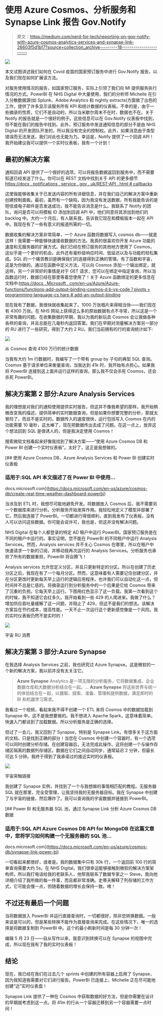 # 使用 Azure Cosmos、分析服务和 Synapse Link 报告 Gov.Notify

> 原文：<https://medium.com/nerd-for-tech/reporting-on-gov-notify-with-azure-cosmos-analytics-services-and-synapse-link-26603f5d1bf7?source=collection_archive---------18----------------------->

![](img/da1647dd83b8b7d6c586a8e6c84f803d.png)

本文试图讲述我们如何在 Covid 疫苗的国家预订服务中进行 Gov.Notify 报告，以及我们现在如何扩展该方法。

对服务使用情况的报告，如国家预订服务，实际上引领了我们向 MI 提供服务执行情况的方式。PowerBI 在 NHS Digital 中大量使用，我们的分析师 Michelle 在引入分散数据源(如 Splunk、Adobe Analytics 和 nightly extracts)方面做了出色的工作，提供了许多显示该服务所有 KPI 和统计数据的仪表板。不幸的是，由于一些摘录的性质，它们不是自动的，所以当米歇尔周末不在时，数据也不在。关于 Notify 的报告就是一个很好的例子。这些信息可以在 Gov.Notify 仪表板中找到，但不能在我们的报告中找到。此外，预订服务中发送通知信息的部分不是由 NHS Digital 的开发团队开发的，所以我没有完全的控制权。此外，如果消息由于类型错误而无法发送，我们对此也无能为力。幸运是，Notify 提供了一个回调 API！我开始建议我可以提供一个实时仪表板，我有一个计划！

## 最初的解决方案

通知回调 API 提供了一个很好的选项，可以将报告数据返回到服务中，而不需要知道已经发送了什么。你可以在 REST 文档中找到关于 API 的更多细节[https://docs . notifications . service . gov . uk/REST-API . html # callbacks](https://docs.notifications.service.gov.uk/rest-api.html#callbacks)

这使我能够收集关于已发送内容的所有详细信息，并在我们自己的解决方案中重新创建控制面板。最初，虽然有一个缺陷，因为我没有发送数据，所有我能告诉的是短信或电子邮件是否发送成功，我不能告诉消息是什么。我联系了 Notify 的团队，询问是否可以将模板 ID 添加到回调 API 中，他们同意将其添加到他们的 backlog 中。大约一个月后，有人联系我，告诉我它现在和模板版本一起在 API 中。我现在有了一些有意义的报道所需的一切。

数据收集的解决方案非常简单，一个 Azure 函数将数据写入 cosmos db——就是这样！我需要一种能够快速接收数据的方法。我真的很喜欢你开发 Azure 功能的速度和无服务器的扩展方式。我们已经在预订服务的其他地方使用了 Cosmos，这似乎是一个更好的机会。此外还有毫秒级响应时间、低延迟以及与功能的轻松集成。SQL 的一个痛苦教训是确保我们的连接得到正确的管理。有了函数和宇宙，这是为你做的。通过在函数中定义方法，可以向 Cosmos 添加一个输出绑定，就这样。另一个非常好的事情是对于 GET 请求，您可以在绑定中指定查询，所以当函数运行时，数据已经在那里等着您使用了！关于 Azure 函数绑定的更多信息在文档中:[https://docs . Microsoft . com/en-us/Azure/Azure-functions/functions-add-output-binding-cosmos-d b-vs-code？pivots = programming-language-cs harp # add-an-output-binding](https://docs.microsoft.com/en-us/azure/azure-functions/functions-add-output-binding-cosmos-db-vs-code?pivots=programming-language-csharp#add-an-output-binding)

现在我有了数据，我很快就收集起来了。1000 万张唱片来得相当快——我们现在有 4300 万张。在 NHS 网站上获得这么多的原始数据有点不寻常，所以这是一个非常有趣的问题。在收集数据的早期，我以为我的新玩具 Cosmos 会让我做各种各样的查询，并且总能在几毫秒内返回答案。我们在早期对测量解决方案另一部分的 RU 进行了一些研究，得到了大约 2 RU。我们当前拥有的行的查询统计如下:

![](img/05c708baba7b0c5009f9b6eaa50cb174.png)

从 Cosmos 查询 4100 万行的统计数据

当我有大约 1m 行数据时，我编写了一个带有 group by 子句的典型 SQL 查询。Cosmos 基于请求单位来衡量查询，当我达到 41k 时，我开始有点担心。如果我将 PowerBI 连接到这上面并运行这样的查询，那么我不仅会杀死 Cosmos，还会杀死 PowerBI。

## 解决方案第 2 部分:Azure Analysis Services

我的理想是对我们的通知使用提供实时报告，但这并不像我希望的那样。我开始稍微改变我的描述，提供简单的实时数据查询，但是如果你想要完整的分析，那就太冒险了，而且不是实时的。数据传入的速度很快，运行包括写入 Cosmos 在内的功能需要 10 毫秒，这太棒了，现在把数据传出去成了问题。在这一点上，放弃这个想法回到 SQL 是很诱人的，但是我决定使用 Cosmos！

搜索微软文档看起来好像我找到了解决方案——“使用 Azure Cosmos DB 和 Power BI 创建一个实时仪表板”。太好了，这正是我想做的。

[](https://docs.microsoft.com/en-us/azure/cosmos-db/create-real-time-weather-dashboard-powerbi) [## 使用 Azure Cosmos DB、Azure Analysis Services 和 Power BI 创建实时仪表板

### 适用于:SQL API 本文描述了在 Power BI 中使用…

docs.microsoft.com](https://docs.microsoft.com/en-us/azure/cosmos-db/create-real-time-weather-dashboard-powerbi) 

当涉及到 ETL 时，我想尽可能地避免开发。将数据放入 Cosmos 后，我不需要另一个数据库来进行分析。分析服务开始发挥作用。我轻松地定义了模型并部署了它。然后我连接了 PowerBI。一切都进行得很顺利，直到我发布了仪表板，没有人可以访问这些数据。你可能会说许可，我也是，但这并没有解决问题。

NHS Digital 在每个人都登录的特定 AD 租户中运行 PowerBI。国家预订服务是在不同的租户中运行的。事实证明，您不能在 PowerBI 的不同租户中运行 Analysis Services。然而，Analysis services 并不关心 Cosmos 在哪里，所以在租户中快速请求一个新的订阅，并移动我再次运行的 Analysis Services。分析服务也承担了所有的数据重担，PowerBI 将会腾飞！

Analysis services 允许您定义分区，并且只更新特定的分区。所以在创建了历史分区之后，我现在有了一个每月分区。然而，这意味着有人需要记住创建分区，并在分区更改时更新每天早上运行的逻辑应用程序。也许我们可以自动化这一点，但时间并不总是仁慈的。将摘录运行到分析服务中的一个后果是它给 Cosmos 带来了沉重的负担。它每天早上运行。下图用红色显示了这一负载。我第一次看到这个的时候，我不知道它会红多久。我开始看到一些 429 的人爬进来。我做了什么？增加供应吞吐量缓解了这一问题，并阻止了 429，但这不是我们的想法。该解决方案旨在节约成本，提高性能。一天不止一次运行这个更新感觉像是一个风险。我的实时仪表板仍然不是实时的！

![](img/08b035d7b51e48c45005befc0ea76815.png)

宇宙 RU 消费

## 解决方案第 3 部分:Azure Synapse

在我选择 Analysis Services 之前，我也研究过 Azure Synapse。这是微软的一个新的解决方案，我以前并没有太关注它。

> **Azure Synapse** Analytics 是一项无限的分析服务，它将数据集成、企业数据仓库和大数据分析结合在一起。… **Azure Synapse** 将这些世界与统一的体验结合在一起，以摄取、探索、准备、管理和提供数据，满足即时的 BI 和机器学习需求。

我看过一个视频，看起来我不得不创建一个 ETL 来将 Cosmos 中的数据加载到 Synapse 中，这不是我想要做的。我不想进入 Apache Spark，这意味着简单。快速入门都谈到了加载数据。所以分析服务是正确的选择。

但过了一会儿，我又回到了 Synapse，特别是 Synapse Link。有很多关于这方面的文档，只是找到正确的部分！当您在 Cosmos 中创建一个容器时，有一个选项可以同时创建分析存储。在创建容器后，无法完成此操作。这将创建一个与操作存储区隔离的数据列存储区。数据在它们之间自动同步，通常延迟 2 分钟，但最长可达 5 分钟。我终于得到了我承诺过的接近实时的仪表板。

![](img/ecacd139689c04b8779c389dca4a4691.png)

宇宙突触链接

我创建了 Synapse 实例，并找到了一个与我想做的事情相匹配的教程。无服务器 SQL 就在那里，完全受管理，让我坚持我的无服务器目标。我在 Synapse 中创建了与宇宙的链接，然后爆炸了。我可以查询我的宇宙数据并链接到 PowerBI。

[](https://docs.microsoft.com/en-us/azure/cosmos-db/synapse-link-power-bi) [## Power BI 和无服务器 SQL 池，通过 Synapse Link 分析 Azure Cosmos DB 数据

### 适用于:SQL API Azure Cosmos DB API for MongoDB 在这篇文章中，您将学习如何构建一个无服务器的 SQL 池…

docs.microsoft.com](https://docs.microsoft.com/en-us/azure/cosmos-db/synapse-link-power-bi) 

一切看起来都很好，或者是。我的数据集中只有 30k 行，一个返回前 100 行的简单查询需要大约 5s。在 NHS Digital，我们很幸运能够接触到微软的解决方案架构师，所以我打电话给我的老联系人，他帮我联系了数据专家之一 Steve。我向他详细介绍了我所做的每一件事，而且都非常准确。史蒂夫解释了列存储的工作方式，它可能会慢一点，但随着数据的增长会保持一致。唷！

## 不过还有最后一个问题

当将数据放入 PowerBI 并运行直接查询时，一切都很好，除非您转换数据。一般来说是可以的，但是某些转换不能作为直接查询来完成。在这些情况下，唯一的选择是将数据复制到 PowerBI 中。这个的最小刷新时间是每 30 分钟一次！

编辑 5 月 23 日——自从写作以来，我意识到转换可以在 Synapse 的视图中完成，所以现在我有了我的实时仪表板！

## 结论

现在，我已经在我们在过去几个 sprints 中创建的所有容器上启用了 Synapse，因为我知道我需要对它们进行报告。PowerBI 已连接上，Michelle 正在尽可能地创建“近”实时仪表盘！

Synapse Link 提供了一种在 Cosmos 中获取数据的好方法，但是你需要在设计的早期就考虑到这一点。将 41m 的行从一个容器迁移到另一个容器需要一点时间！